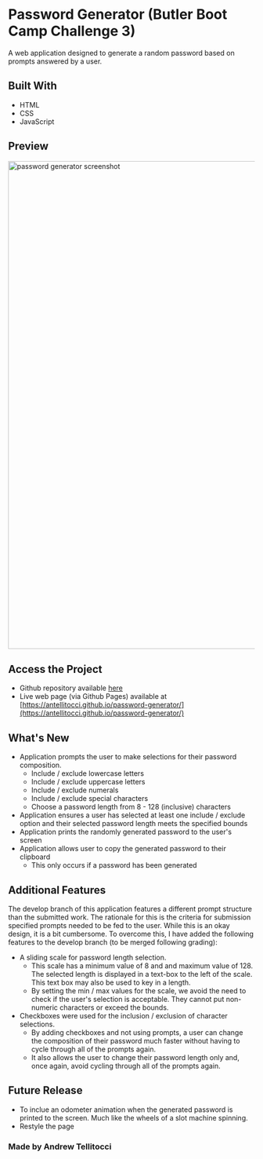 # Password Generator (Butler Boot Camp Challenge 3)

A web application designed to generate a random password based on prompts answered by a user.

## Built With

* HTML
* CSS
* JavaScript

## Preview

<img src="#" alt="password generator screenshot" width="715" height="994">

## Access the Project

- Github repository available [here](https://github.com/antellitocci/password-generator)
- Live web page (via Github Pages) available at [https://antellitocci.github.io/password-generator/](https://antellitocci.github.io/password-generator/)

## What's New

* Application prompts the user to make selections for their password composition.
    * Include / exclude lowercase letters
    * Include / exclude uppercase letters
    * Include / exclude numerals
    * Include / exclude special characters
    * Choose a password length from 8 - 128 (inclusive) characters
* Application ensures a user has selected at least one include / exclude option and their selected password length meets the specified bounds
* Application prints the randomly generated password to the user's screen
* Application allows user to copy the generated password to their clipboard
    * This only occurs if a password has been generated

## Additional Features
The develop branch of this application features a different prompt structure than the submitted work. The rationale for this is the criteria for submission specified prompts needed to be fed to the user. While this is an okay design, it is a bit cumbersome. To overcome this, I have added the following features to the develop branch (to be merged following grading):
    
* A sliding scale for password length selection. 
    * This scale has a minimum value of 8 and and maximum value of 128. The selected length is displayed in a text-box to the left of the scale. This text box may also be used to key in a length.
    * By setting the min / max values for the scale, we avoid the need to check if the user's selection is acceptable. They cannot put non-numeric characters or exceed the bounds.
* Checkboxes were used for the inclusion / exclusion of character selections.
    * By adding checkboxes and not using prompts, a user can change the composition of their password much faster without having to cycle through all of the prompts again.
    * It also allows the user to change their password length only and, once again, avoid cycling through all of the prompts again.

## Future Release

* To inclue an odometer animation when the generated password is printed to the screen. Much like the wheels of a slot machine spinning.
* Restyle the page

### Made by Andrew Tellitocci
